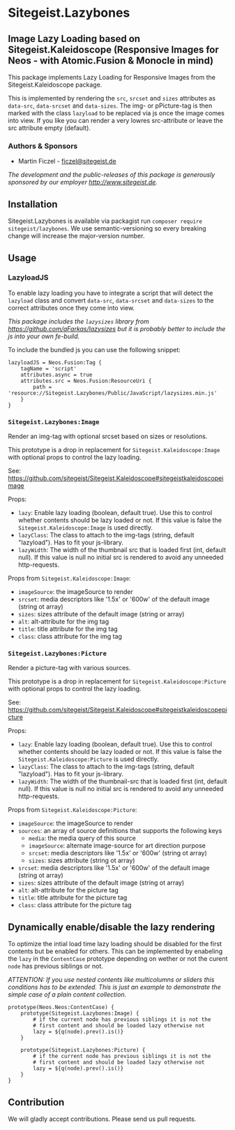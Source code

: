 # Sitegeist.Lazybones
## Image Lazy Loading based on Sitegeist.Kaleidoscope (Responsive Images for Neos - with Atomic.Fusion & Monocle in mind)

This package implements Lazy Loading for Responsive Images from the Sitegeist.Kaleidoscope package.

This is implemented by rendering the `src`, `srcset` and `sizes` attributes as `data-src`, `data-srcset`
and `data-sizes`. The img- or pPicture-tag is then marked with the class `lazyload` to
be replaced via js once the image comes into view. If you like you can render a very lowres
src-attribute or leave the src attribute empty (default).

### Authors & Sponsors

* Martin Ficzel - ficzel@sitegeist.de

*The development and the public-releases of this package is generously sponsored
by our employer http://www.sitegeist.de.*

## Installation

Sitegeist.Lazybones is available via packagist run `composer require sitegeist/lazybones`.
We use semantic-versioning so every breaking change will increase the major-version number.

## Usage

### LazyloadJS

To enable lazy loading you have to integrate a script that will detect the `lazyload` class
and convert `data-src`, `data-srcset` and `data-sizes` to the correct attributes once they come
into view.

*This package includes the `lazysizes` library from https://github.com/aFarkas/lazysizes
but it is probably better to include the js into your own fe-build.*

To include the bundled js you can use the following snippet:

```
lazyloadJS = Neos.Fusion:Tag {
    tagName = 'script'
    attributes.async = true
    attributes.src = Neos.Fusion:ResourceUri {
        path = 'resource://Sitegeist.Lazybones/Public/JavaScript/lazysizes.min.js'
    }
}
```

### `Sitegeist.Lazybones:Image`

Render an img-tag with optional srcset based on sizes or resolutions.

This prototype is a drop in replacement for `Sitegeist.Kaleidoscope:Image` with
optional props to control the lazy loading.

See: https://github.com/sitegeist/Sitegeist.Kaleidoscope#sitegeistkaleidoscopeimage

Props:
- `lazy`: Enable lazy loading (boolean, default true).
   Use this to control whether contents should be lazy loaded or not. If this value
   is false the `Sitegeist.Kaleidoscope:Image` is used directly.
- `lazyClass`: The class to attach to the img-tags (string, default "lazyload").
   Has to fit your js-library.
- `lazyWidth`: The width of the thumbnail src that is loaded first (int, default null).
   If this value is null no initial src is rendered to avoid any unneeded http-requests.

Props from `Sitegeist.Kaleidoscope:Image`:
- `imageSource`: the imageSource to render
- `srcset`: media descriptors like '1.5x' or '600w' of the default image (string ot array)
- `sizes`: sizes attribute of the default image (string or array)
- `alt`: alt-attribute for the img tag
- `title`: title attribute for the img tag
- `class`: class attribute for the img tag

### `Sitegeist.Lazybones:Picture`

Render a picture-tag with various sources.

This prototype is a drop in replacement for `Sitegeist.Kaleidoscope:Picture` with
optional props to control the lazy loading.

See: https://github.com/sitegeist/Sitegeist.Kaleidoscope#sitegeistkaleidoscopepicture

Props:
- `lazy`: Enable lazy loading (boolean, default true).
   Use this to control whether contents should be lazy loaded or not. If this value
   is false the `Sitegeist.Kaleidoscope:Picture` is used directly.
- `lazyClass`: The class to attach to the img-tags (string, default "lazyload").
   Has to fit your js-library.
- `lazyWidth`: The width of the thumbnail-src that is loaded first (int, default null).
   If this value is null no initial src is rendered to avoid any unneeded http-requests.

Props from `Sitegeist.Kaleidoscope:Picture`:
- `imageSource`: the imageSource to render
- `sources`: an array of source definitions that supports the following keys
   - `media`: the media query of this source
   - `imageSource`: alternate image-source for art direction purpose
   - `srcset`: media descriptors like '1.5x' or '600w' (string ot array)
   - `sizes`: sizes attribute (string ot array)
- `srcset`: media descriptors like '1.5x' or '600w' of the default image (string ot array)
- `sizes`: sizes attribute of the default image (string ot array)
- `alt`: alt-attribute for the picture tag
- `title`: title attribute for the picture tag
- `class`: class attribute for the picture tag

## Dynamically enable/disable the lazy rendering

To optimize the intial load time lazy loading should be disabled for the first contents but be enabled for others. This can be implemented by enabeling the `lazy` in the `ContentCase` prototype depending on wether or not the curent `node` has previous siblings or not.

*ATTENTION: If you use nested contents like multicolumns or sliders this conditions has to be extended. This is just an example to demonstrate the simple case of a plain content collection.*

```
prototype(Neos.Neos:ContentCase) {
    prototype(Sitegeist.Lazybones:Image) {
        # if the current node has previous siblings it is not the 
        # first content and should be loaded lazy otherwise not       
        lazy = ${q(node).prev().is()}
    }

    prototype(Sitegeist.Lazybones:Picture) {
        # if the current node has previous siblings it is not the 
        # first content and should be loaded lazy otherwise not       
        lazy = ${q(node).prev().is()}
    }
}
```

## Contribution

We will gladly accept contributions. Please send us pull requests.

